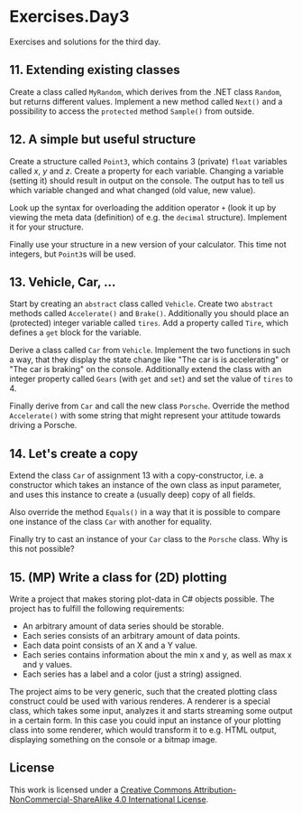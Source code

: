 # Exercises.Day3

Exercises and solutions for the third day.

## 11. Extending existing classes

Create a class called `MyRandom`, which derives from the .NET class `Random`, but returns different values. Implement a new method called `Next()` and a possibility to access the `protected` method `Sample()` from outside.

## 12. A simple but useful structure

Create a structure called `Point3`, which contains 3 (private) `float` variables called *x*, *y* and *z*. Create a property for each variable. Changing a variable (setting it) should result in output on the console. The output has to tell us which variable changed and what changed (old value, new value).

Look up the syntax for overloading the addition operator `+` (look it up by viewing the meta data (definition) of e.g. the `decimal` structure). Implement it for your structure.

Finally use your structure in a new version of your calculator. This time not integers, but `Point3`s will be used.

## 13. Vehicle, Car, ...

Start by creating an `abstract` class called `Vehicle`. Create two `abstract` methods called `Accelerate()` and `Brake()`. Additionally you should place an (protected) integer variable called `tires`. Add a property called `Tire`, which defines a `get` block for the variable.

Derive a class called `Car` from `Vehicle`. Implement the two functions in such a way, that they display the state change like "The car is is accelerating" or "The car is braking" on the console. Additionally extend the class with an integer property called `Gears` (with `get` and `set`) and set the value of `tires` to 4.

Finally derive from `Car` and call the new class `Porsche`. Override the method `Accelerate()` with some string that might represent your attitude towards driving a Porsche.

## 14. Let's create a copy

Extend the class `Car` of assignment 13 with a copy-constructor, i.e. a constructor which takes an instance of the own class as input parameter, and uses this instance to create a (usually deep) copy of all fields.

Also override the method `Equals()` in a way that it is possible to compare one instance of the class `Car` with another for equality.

Finally try to cast an instance of your `Car` class to the `Porsche` class. Why is this not possible?

## 15. (**MP**) Write a class for (2D) plotting

Write a project that makes storing plot-data in C# objects possible. The project has to fulfill the following requirements:

* An arbitrary amount of data series should be storable.
* Each series consists of an arbitrary amount of data points.
* Each data point consists of an X and a Y value.
* Each series contains information about the min x and y, as well as max x and y values.
* Each series has a label and a color (just a string) assigned.

The project aims to be very generic, such that the created plotting class construct could be used with various renderes. A renderer is a special class, which takes some input, analyzes it and starts streaming some output in a certain form. In this case you could input an instance of your plotting class into some renderer, which would transform it to e.g. HTML output, displaying something on the console or a bitmap image.

## License
This work is licensed under a [Creative Commons Attribution-NonCommercial-ShareAlike 4.0 International License](http://creativecommons.org/licenses/by-nc-sa/4.0/).
